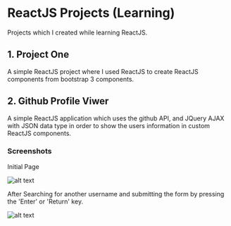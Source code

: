 # ReactJS Projects (Learning)
Projects which I created while learning ReactJS.

## 1. Project One
A simple ReactJS project where I used ReactJS to create ReactJS components from bootstrap 3 components.

## 2. Github Profile Viwer
A simple ReactJS application which uses the github API, and JQuery AJAX with JSON data type in order to show the users information in custom ReactJS components.

### Screenshots
Initial Page

![alt text](http://i.imgur.com/LjKbHCg.png 'Initial Page')

After Searching for another username and submitting the form by pressing the 'Enter' or 'Return' key.

![alt text](http://i.imgur.com/PFvVp7y.png 'Search for another user')
